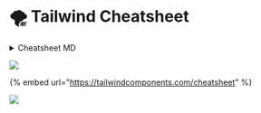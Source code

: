 # 🌪 Tailwind Cheatsheet

<details>

<summary>Cheatsheet MD</summary>

**Tailwind CSS Cheat Sheet**

**Excerpt**

Cheat sheet that provides a quick, interactive reference for all utility classes and CSS properties provided by Tailwind CSS, a utility-first CSS framework.

***

**Layout**

* Breakpoints (screen sizes) that wrap utility classes.
* Sets rendering of an element's fragments when broken across multiple lines, columns, or pages.
* Sets max-width to match min-width of the current breakpoint.
* Sets how the total width and height of an element is calculated.
* Sets the display box type of an element.
* Sets an element's placement to a side of its container and allows content to wrap around it.
* Sets whether an element is moved below preceding floated elements.
* Sets whether an element creates a stacking context.
* Sets how the content of a replaced element (img or video tag) should be resized.
* Sets the alignment of the selected replaced element.
* Sets how to handle content that's too big for its container.
* Sets browser behavior upon reaching the boundary of a scrolling area.
* Sets an element's position.
* Sets the placement of a positioned element.
* Show or hide without affecting the layout of the document.
* Sets the z-order ("stack order") of a positioned element.

**Spacing**

* Controls padding in 0.25rem increments.
* Controls margin (and negative margin) in 0.25rem increments.
* Sets left or top (x or y) margin between child elements, but skips the first element.

**Backgrounds**

* Sets behavior of background images when scrolling.
* Sets where a background extends.
* Sets background opacity when used with bg-\[color].
* Sets the background origin position.
* Sets position of a background image.
* Sets repetition of a background image.
* Sets background size of a background image.
* Sets the background color gradients and where to stop.

**Tables**

* Collapse or separate table borders.
* Defines the algorithm used to lay out table cells, rows, and columns.

**Transforms**

* Scales an element that has transform applied.
* Rotates an element that has transform applied.
* Translates an element that has transform applied.
* Skews an element that has transform applied.
* Sets the origin of an element's transforms. Think of the origin as pushing a thumbtack into the element at the specified position.
* Sets the transform of an element.

**Effects**

* Sets the shadow around an element.
* Sets the transparency of an element.
* Sets how an element blends with the background.
* Sets how an element's background images blend with its background color.

**Flexbox**

* Sets element to be a flex container.
* Sets direction of flex items.
* Creates how flex items wrap.
* Controls how flex items grow and shrink.
* Controls how flex items grow.
* Controls how flex items shrink.
* Controls how flex items are ordered.

**Sizing**

* Sets the width of an element.
* Sets the minimum width of an element.
* Sets the maxiumum width of an element.
* Sets the height of an element.
* Sets the minimum height of an element.
* Sets the maxiumum height of an element.

**Borders**

* Sets border width in increments of 1px.
* Sets border opacity when used with border-\[color].
* Sets left or top (x or y) border width between child elements, but skips the first element.
* Sets border color between child elements when using divide width.
* Sets border opacity between elements when used with divide-\[color].
* Sets border style between elements when using divide width.
* Sets the width of outline rings using box shadows.
* Sets the color of the outline ring.
* Sets the opacity of the outline ring.
* Sets an offset for outline rings.
* Sets the color of the outline ring offset.

**Transitions and Animation**

* Sets the CSS properties affected by transition animations.
* Sets the length of time for a transition animations to complete.
*   transition-timing-function

    Sets the easing function of transition animations.
* Sets the delay for transitions.

**Interactivity**

* Disables native styling based on the operating system's theme.
* Changes the cursor when hovering over an element.
* Sets the outline of the element.
* Specifies whether an element is the target of mouse events.
* Sets whether an element is resizable, along with direction.
* Controls whether the user can select text.
* Controls whether an element is visually hidden but still accessible to screen readers.

**SVG**

* Sets the color to paint an SVG.
* Sets the outline color of an SVG.
* Sets the outline width of an SVG.

**Grid**

* Defines columns for grid layout.
* Sets a grid item size and location within the grid column.
* Defines rows for grid layout.
* Sets a grid item size and location within the grid row.
* Controls the auto placement of grid elements.
* Controls the size of auto-generated (implicit) grid columns.
* Controls the size of auto-generated (implicit) grid rows.
* Sets the gaps (gutters) between rows and columns.

**Box Alignment**

*   Controls how flex items are positioned along container's main axis.

    | .justify-start   | justify-content: flex-start;    |   |
    | ---------------- | ------------------------------- | - |
    | .justify-end     | justify-content: flex-end;      |   |
    | .justify-center  | justify-content: center;        |   |
    | .justify-between | justify-content: space-between; |   |
    | .justify-around  | justify-content: space-around;  |   |
    | .justify-evenly  | justify-content: space-evenly;  |   |
* Controls default alignment for items on the inline axis for grids.
* Controls element alignment on the inline axis for a grid item.
*   Controls how lines are positioned in multi-line flex containers.

    | .content-start   | align-content: flex-start;    |   |
    | ---------------- | ----------------------------- | - |
    | .content-center  | align-content: center;        |   |
    | .content-end     | align-content: flex-end;      |   |
    | .content-between | align-content: space-between; |   |
    | .content-around  | align-content: space-around;  |   |
    | .content-evenly  | align-content: space-evenly;  |   |
* Sets flex items position along a contrainer's cross axis.
* Controls how an individual flex item is positioned along container's cross axis.
*   Controls alignment in both directions at once for grid or flexbox.

    | .place-content-center  | place-content: center;        |   |
    | ---------------------- | ----------------------------- | - |
    | .place-content-start   | place-content: start;         |   |
    | .place-content-end     | place-content: end;           |   |
    | .place-content-between | place-content: space-between; |   |
    | .place-content-around  | place-content: space-around;  |   |
    | .place-content-evenly  | place-content: space-evenly;  |   |
    | .place-content-stretch | place-content: stretch;       |   |
* Controls alignment of items in both directions at once for grid or flexbox.
* Controls alignment of individual element in both directions at once for grid or flexbox.

**Typography**

* | .text-transparent | color: transparent;                                                       |   |
  | ----------------- | ------------------------------------------------------------------------- | - |
  | .text-current     | color: currentColor;                                                      |   |
  | .text-black       | --tw-text-opacity: 1; color: rgba(0, 0, 0, var(--tw-text-opacity));       |   |
  | .text-white       | --tw-text-opacity: 1; color: rgba(255, 255, 255, var(--tw-text-opacity)); |   |
  | .text-gray-50     | --tw-text-opacity: 1; color: rgba(249, 250, 251, var(--tw-text-opacity)); |   |
  | .text-gray-100    | --tw-text-opacity: 1; color: rgba(243, 244, 246, var(--tw-text-opacity)); |   |
  | .text-gray-200    | --tw-text-opacity: 1; color: rgba(229, 231, 235, var(--tw-text-opacity)); |   |
  | .text-gray-300    | --tw-text-opacity: 1; color: rgba(209, 213, 219, var(--tw-text-opacity)); |   |
  | .text-gray-400    | --tw-text-opacity: 1; color: rgba(156, 163, 175, var(--tw-text-opacity)); |   |
  | .text-gray-500    | --tw-text-opacity: 1; color: rgba(107, 114, 128, var(--tw-text-opacity)); |   |
  | .text-gray-600    | --tw-text-opacity: 1; color: rgba(75, 85, 99, var(--tw-text-opacity));    |   |
  | .text-gray-700    | --tw-text-opacity: 1; color: rgba(55, 65, 81, var(--tw-text-opacity));    |   |
  | .text-gray-800    | --tw-text-opacity: 1; color: rgba(31, 41, 55, var(--tw-text-opacity));    |   |
  | .text-gray-900    | --tw-text-opacity: 1; color: rgba(17, 24, 39, var(--tw-text-opacity));    |   |
  | .text-red-50      | --tw-text-opacity: 1; color: rgba(254, 242, 242, var(--tw-text-opacity)); |   |
  | .text-red-100     | --tw-text-opacity: 1; color: rgba(254, 226, 226, var(--tw-text-opacity)); |   |
  | .text-red-200     | --tw-text-opacity: 1; color: rgba(254, 202, 202, var(--tw-text-opacity)); |   |
  | .text-red-300     | --tw-text-opacity: 1; color: rgba(252, 165, 165, var(--tw-text-opacity)); |   |
  | .text-red-400     | --tw-text-opacity: 1; color: rgba(248, 113, 113, var(--tw-text-opacity)); |   |
  | .text-red-500     | --tw-text-opacity: 1; color: rgba(239, 68, 68, var(--tw-text-opacity));   |   |
  | .text-red-600     | --tw-text-opacity: 1; color: rgba(220, 38, 38, var(--tw-text-opacity));   |   |
  | .text-red-700     | --tw-text-opacity: 1; color: rgba(185, 28, 28, var(--tw-text-opacity));   |   |
  | .text-red-800     | --tw-text-opacity: 1; color: rgba(153, 27, 27, var(--tw-text-opacity));   |   |
  | .text-red-900     | --tw-text-opacity: 1; color: rgba(127, 29, 29, var(--tw-text-opacity));   |   |
  | .text-yellow-50   | --tw-text-opacity: 1; color: rgba(255, 251, 235, var(--tw-text-opacity)); |   |
  | .text-yellow-100  | --tw-text-opacity: 1; color: rgba(254, 243, 199, var(--tw-text-opacity)); |   |
  | .text-yellow-200  | --tw-text-opacity: 1; color: rgba(253, 230, 138, var(--tw-text-opacity)); |   |
  | .text-yellow-300  | --tw-text-opacity: 1; color: rgba(252, 211, 77, var(--tw-text-opacity));  |   |
  | .text-yellow-400  | --tw-text-opacity: 1; color: rgba(251, 191, 36, var(--tw-text-opacity));  |   |
  | .text-yellow-500  | --tw-text-opacity: 1; color: rgba(245, 158, 11, var(--tw-text-opacity));  |   |
  | .text-yellow-600  | --tw-text-opacity: 1; color: rgba(217, 119, 6, var(--tw-text-opacity));   |   |
  | .text-yellow-700  | --tw-text-opacity: 1; color: rgba(180, 83, 9, var(--tw-text-opacity));    |   |
  | .text-yellow-800  | --tw-text-opacity: 1; color: rgba(146, 64, 14, var(--tw-text-opacity));   |   |
  | .text-yellow-900  | --tw-text-opacity: 1; color: rgba(120, 53, 15, var(--tw-text-opacity));   |   |
  | .text-green-50    | --tw-text-opacity: 1; color: rgba(236, 253, 245, var(--tw-text-opacity)); |   |
  | .text-green-100   | --tw-text-opacity: 1; color: rgba(209, 250, 229, var(--tw-text-opacity)); |   |
  | .text-green-200   | --tw-text-opacity: 1; color: rgba(167, 243, 208, var(--tw-text-opacity)); |   |
  | .text-green-300   | --tw-text-opacity: 1; color: rgba(110, 231, 183, var(--tw-text-opacity)); |   |
  | .text-green-400   | --tw-text-opacity: 1; color: rgba(52, 211, 153, var(--tw-text-opacity));  |   |
  | .text-green-500   | --tw-text-opacity: 1; color: rgba(16, 185, 129, var(--tw-text-opacity));  |   |
  | .text-green-600   | --tw-text-opacity: 1; color: rgba(5, 150, 105, var(--tw-text-opacity));   |   |
  | .text-green-700   | --tw-text-opacity: 1; color: rgba(4, 120, 87, var(--tw-text-opacity));    |   |
  | .text-green-800   | --tw-text-opacity: 1; color: rgba(6, 95, 70, var(--tw-text-opacity));     |   |
  | .text-green-900   | --tw-text-opacity: 1; color: rgba(6, 78, 59, var(--tw-text-opacity));     |   |
  | .text-blue-50     | --tw-text-opacity: 1; color: rgba(239, 246, 255, var(--tw-text-opacity)); |   |
  | .text-blue-100    | --tw-text-opacity: 1; color: rgba(219, 234, 254, var(--tw-text-opacity)); |   |
  | .text-blue-200    | --tw-text-opacity: 1; color: rgba(191, 219, 254, var(--tw-text-opacity)); |   |
  | .text-blue-300    | --tw-text-opacity: 1; color: rgba(147, 197, 253, var(--tw-text-opacity)); |   |
  | .text-blue-400    | --tw-text-opacity: 1; color: rgba(96, 165, 250, var(--tw-text-opacity));  |   |
  | .text-blue-500    | --tw-text-opacity: 1; color: rgba(59, 130, 246, var(--tw-text-opacity));  |   |
  | .text-blue-600    | --tw-text-opacity: 1; color: rgba(37, 99, 235, var(--tw-text-opacity));   |   |
  | .text-blue-700    | --tw-text-opacity: 1; color: rgba(29, 78, 216, var(--tw-text-opacity));   |   |
  | .text-blue-800    | --tw-text-opacity: 1; color: rgba(30, 64, 175, var(--tw-text-opacity));   |   |
  | .text-blue-900    | --tw-text-opacity: 1; color: rgba(30, 58, 138, var(--tw-text-opacity));   |   |
  | .text-indigo-50   | --tw-text-opacity: 1; color: rgba(238, 242, 255, var(--tw-text-opacity)); |   |
  | .text-indigo-100  | --tw-text-opacity: 1; color: rgba(224, 231, 255, var(--tw-text-opacity)); |   |
  | .text-indigo-200  | --tw-text-opacity: 1; color: rgba(199, 210, 254, var(--tw-text-opacity)); |   |
  | .text-indigo-300  | --tw-text-opacity: 1; color: rgba(165, 180, 252, var(--tw-text-opacity)); |   |
  | .text-indigo-400  | --tw-text-opacity: 1; color: rgba(129, 140, 248, var(--tw-text-opacity)); |   |
  | .text-indigo-500  | --tw-text-opacity: 1; color: rgba(99, 102, 241, var(--tw-text-opacity));  |   |
  | .text-indigo-600  | --tw-text-opacity: 1; color: rgba(79, 70, 229, var(--tw-text-opacity));   |   |
  | .text-indigo-700  | --tw-text-opacity: 1; color: rgba(67, 56, 202, var(--tw-text-opacity));   |   |
  | .text-indigo-800  | --tw-text-opacity: 1; color: rgba(55, 48, 163, var(--tw-text-opacity));   |   |
  | .text-indigo-900  | --tw-text-opacity: 1; color: rgba(49, 46, 129, var(--tw-text-opacity));   |   |
  | .text-purple-50   | --tw-text-opacity: 1; color: rgba(245, 243, 255, var(--tw-text-opacity)); |   |
  | .text-purple-100  | --tw-text-opacity: 1; color: rgba(237, 233, 254, var(--tw-text-opacity)); |   |
  | .text-purple-200  | --tw-text-opacity: 1; color: rgba(221, 214, 254, var(--tw-text-opacity)); |   |
  | .text-purple-300  | --tw-text-opacity: 1; color: rgba(196, 181, 253, var(--tw-text-opacity)); |   |
  | .text-purple-400  | --tw-text-opacity: 1; color: rgba(167, 139, 250, var(--tw-text-opacity)); |   |
  | .text-purple-500  | --tw-text-opacity: 1; color: rgba(139, 92, 246, var(--tw-text-opacity));  |   |
  | .text-purple-600  | --tw-text-opacity: 1; color: rgba(124, 58, 237, var(--tw-text-opacity));  |   |
  | .text-purple-700  | --tw-text-opacity: 1; color: rgba(109, 40, 217, var(--tw-text-opacity));  |   |
  | .text-purple-800  | --tw-text-opacity: 1; color: rgba(91, 33, 182, var(--tw-text-opacity));   |   |
  | .text-purple-900  | --tw-text-opacity: 1; color: rgba(76, 29, 149, var(--tw-text-opacity));   |   |
  | .text-pink-50     | --tw-text-opacity: 1; color: rgba(253, 242, 248, var(--tw-text-opacity)); |   |
  | .text-pink-100    | --tw-text-opacity: 1; color: rgba(252, 231, 243, var(--tw-text-opacity)); |   |
  | .text-pink-200    | --tw-text-opacity: 1; color: rgba(251, 207, 232, var(--tw-text-opacity)); |   |
  | .text-pink-300    | --tw-text-opacity: 1; color: rgba(249, 168, 212, var(--tw-text-opacity)); |   |
  | .text-pink-400    | --tw-text-opacity: 1; color: rgba(244, 114, 182, var(--tw-text-opacity)); |   |
  | .text-pink-500    | --tw-text-opacity: 1; color: rgba(236, 72, 153, var(--tw-text-opacity));  |   |
  | .text-pink-600    | --tw-text-opacity: 1; color: rgba(219, 39, 119, var(--tw-text-opacity));  |   |
  | .text-pink-700    | --tw-text-opacity: 1; color: rgba(190, 24, 93, var(--tw-text-opacity));   |   |
  | .text-pink-800    | --tw-text-opacity: 1; color: rgba(157, 23, 77, var(--tw-text-opacity));   |   |
  | .text-pink-900    | --tw-text-opacity: 1; color: rgba(131, 24, 67, var(--tw-text-opacity));   |   |
*   Sets text opacity when used with text-\[color].

    | .text-opacity-0   | --tw-text-opacity: 0;    |   |
    | ----------------- | ------------------------ | - |
    | .text-opacity-5   | --tw-text-opacity: 0.05; |   |
    | .text-opacity-10  | --tw-text-opacity: 0.1;  |   |
    | .text-opacity-20  | --tw-text-opacity: 0.2;  |   |
    | .text-opacity-25  | --tw-text-opacity: 0.25; |   |
    | .text-opacity-30  | --tw-text-opacity: 0.3;  |   |
    | .text-opacity-40  | --tw-text-opacity: 0.4;  |   |
    | .text-opacity-50  | --tw-text-opacity: 0.5;  |   |
    | .text-opacity-60  | --tw-text-opacity: 0.6;  |   |
    | .text-opacity-70  | --tw-text-opacity: 0.7;  |   |
    | .text-opacity-75  | --tw-text-opacity: 0.75; |   |
    | .text-opacity-80  | --tw-text-opacity: 0.8;  |   |
    | .text-opacity-90  | --tw-text-opacity: 0.9;  |   |
    | .text-opacity-95  | --tw-text-opacity: 0.95; |   |
    | .text-opacity-100 | --tw-text-opacity: 1;    |   |
* Sets the antialiasing of the font.
* Sets the style of the font.
* Sets the font number variant.
* Sets the spacing between letters.
* Sets the bullet style of a list.
* Sets the position of a list's bullets.
* Sets the placeholder color using the ::placeholder pseudo element.
* Sets the placeholder opacity when used with placeholder-\[color].
*   Sets the alignment of text.

    | .text-left    | text-align: left;    |   |
    | ------------- | -------------------- | - |
    | .text-center  | text-align: center;  |   |
    | .text-right   | text-align: right;   |   |
    | .text-justify | text-align: justify; |   |
*   Sets the text-decoration of an element.

    | .underline    | text-decoration: underline;    |   |
    | ------------- | ------------------------------ | - |
    | .line-through | text-decoration: line-through; |   |
    | .no-underline | text-decoration: none;         |   |
*   Sets the capitalization of text.

    | .uppercase   | text-transform: uppercase;  |   |
    | ------------ | --------------------------- | - |
    | .lowercase   | text-transform: lowercase;  |   |
    | .capitalize  | text-transform: capitalize; |   |
    | .normal-case | text-transform: none;       |   |
*   Sets the overflow of text.

    | .truncate          | overflow: hidden; text-overflow: ellipsis; white-space: nowrap; |   |
    | ------------------ | --------------------------------------------------------------- | - |
    | .overflow-ellipsis | text-overflow: ellipsis;                                        |   |
    | .overflow-clip     | text-overflow: clip;                                            |   |
* Sets the vertical alignment of an inline or table-cell box.
* Sets the whitespace of an element.
* Sets the word breaks of an element.

**Filter**

* Sets blur filter on elements (use with filter utility).
* Sets brightness filter on elements (use with filter utility).
* Sets contrast filter on elements (use with filter utility).
* Sets drop-shadow filter on elements (use with filter utility).
* Sets grayscale filter on elements (use with filter utility).
* Sets hue-rotate filter on elements (use with filter utility).
* Sets invert filter on elements (use with filter utility).
* Sets saturate filter on elements (use with filter utility).
* Sets sepia filter on elements (use with filter utility).
* Sets backdrop filter filter on elements (use with filter utility).
* Sets backdrop blur filter on elements (use with filter utility).
* Sets backdrop brightness filter on elements (use with filter utility).
* Sets backdrop contrast filter on elements (use with filter utility).
* Sets backdrop grayscale filter on elements (use with filter utility).
* Sets backdrop hue-rotate filter on elements (use with filter utility).
* Sets backdrop invert filter on elements (use with filter utility).
* Sets backdrop opacity filter on elements (use with filter utility).
* Sets backdrop saturate filter on elements (use with filter utility).
* Sets backdrop sepia filter on elements (use with filter utility).

Url: https://nerdcave.com/tailwind-cheat-sheet

</details>

![](.gitbook/assets/screencapture-tailwindcomponents-cheatsheet-2022-02-23-10\_27\_16.png)

{% embed url="https://tailwindcomponents.com/cheatsheet" %}

![](.gitbook/assets/screencapture-umeshmk-github-io-Tailwindcss-cheatsheet-v2-0-2022-02-23-10\_29\_01.png)
